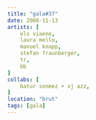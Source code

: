 ```yaml
---
title: "gala#37"
date: 2008-11-13
artists: [
    els viaene,
    laura mello,
    manuel knapp,
    stefan fraunberger,
    tr,
    bb
]
collabs: [
    batur sonmez + vj azz,
]
location: "brut"
tags: [gala]
---
```

